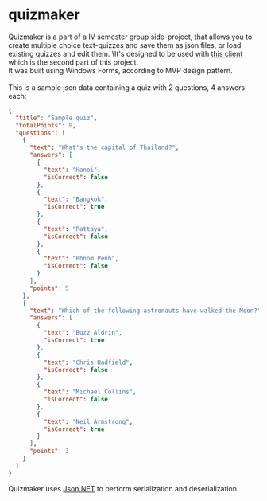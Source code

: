 # quizmaker
Quizmaker is a part of a IV semester group side-project, that allows you to create multiple choice text-quizzes and save them as json files, or load existing quizzes and edit them. \It's designed to be used with [this client](https://github.com/the2ndpartisnotcreatedyet.com) which is the second part of this project.\
It was built using Windows Forms, according to MVP design pattern.\
<br>
This is a sample json data containing a quiz with 2 questions, 4 answers each:
```json
{
  "title": "Sample quiz",
  "totalPoints": 8,
  "questions": [
    {
      "text": "What's the capital of Thailand?",
      "answers": [
        {
          "text": "Hanoi",
          "isCorrect": false
        },
        {
          "text": "Bangkok",
          "isCorrect": true
        },
        {
          "text": "Pattaya",
          "isCorrect": false
        },
        {
          "text": "Phnom Penh",
          "isCorrect": false
        }
      ],
      "points": 5
    },
    {
      "text": "Which of the following astronauts have walked the Moon?",
      "answers": [
        {
          "text": "Buzz Aldrin",
          "isCorrect": true
        },
        {
          "text": "Chris Hadfield",
          "isCorrect": false
        },
        {
          "text": "Michael Collins",
          "isCorrect": false
        },
        {
          "text": "Neil Armstrong",
          "isCorrect": true
        }
      ],
      "points": 3
    }
  ]
}
```

Quizmaker uses [Json.NET](https://www.newtonsoft.com/json) to perform serialization and deserialization.
